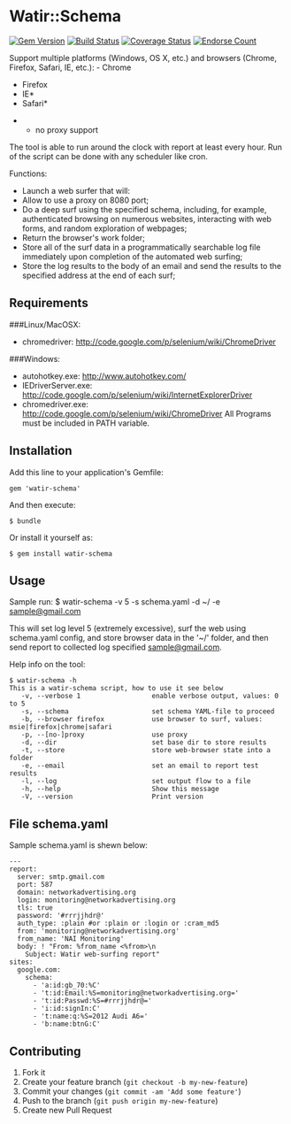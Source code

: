 # Watir::Schema

[![Gem Version](https://badge.fury.io/rb/watir-schema.png)](http://rubygems.org/gems/watir-schema)
[![Build Status](https://travis-ci.org/3aHyga/watir-schema.png?branch=master)](https://travis-ci.org/3aHyga/watir-schema)
[![Coverage Status](https://coveralls.io/repos/3aHyga/watir-schema/badge.png)](https://coveralls.io/r/3aHyga/watir-schema)
[![Endorse Count](http://api.coderwall.com/3aHyga/endorsecount.png)](http://coderwall.com/3aHyga)

Support multiple platforms (Windows, OS X, etc.) and browsers (Chrome, Firefox, Safari, IE, etc.):
 - Chrome
 - Firefox
 - IE*
 - Safari*
 * - no proxy support

The tool is able to run around the clock with report at least every hour. Run of the script can be done with any scheduler like cron.

Functions:
 - Launch a web surfer that will:
  - Allow to use a proxy on 8080 port;
  - Do a deep surf using the specified schema, including, for example, authenticated browsing on numerous websites, interacting with web forms, and random exploration of webpages;
  - Return the browser's work folder;
  - Store all of the surf data in a programmatically searchable log file immediately upon completion of the automated web surfing;
 - Store the log results to the body of an email and send the results to the specified address at the end of each surf;

## Requirements

###Linux/MacOSX:
 - chromedriver: http://code.google.com/p/selenium/wiki/ChromeDriver

###Windows:
 - autohotkey.exe: http://www.autohotkey.com/
 - IEDriverServer.exe: http://code.google.com/p/selenium/wiki/InternetExplorerDriver
 - chromedriver.exe: http://code.google.com/p/selenium/wiki/ChromeDriver
All Programs must be included in PATH variable.

## Installation

Add this line to your application's Gemfile:

    gem 'watir-schema'

And then execute:

    $ bundle

Or install it yourself as:

    $ gem install watir-schema

## Usage

Sample run:
    $ watir-schema -v 5 -s schema.yaml -d ~/ -e sample@gmail.com

This will set log level 5 (extremely excessive), surf the web using schema.yaml config, and store browser data in the '~/' folder, and then send report to collected log specified sample@gmail.com.

Help info on the tool:

    $ watir-schema -h
    This is a watir-schema script, how to use it see below
       -v, --verbose 1                  enable verbose output, values: 0 to 5
       -s, --schema                     set schema YAML-file to proceed
       -b, --browser firefox            use browser to surf, values: msie|firefox|chrome|safari
       -p, --[no-]proxy                 use proxy
       -d, --dir                        set base dir to store results
       -t, --store                      store web-browser state into a folder
       -e, --email                      set an email to report test results
       -l, --log                        set output flow to a file
       -h, --help                       Show this message
       -V, --version                    Print version
    
## File schema.yaml

Sample schema.yaml is shewn below:

    ---
    report:
      server: smtp.gmail.com
      port: 587
      domain: networkadvertising.org
      login: monitoring@networkadvertising.org
      tls: true
      password: '#rrrjjhdr@'
      auth_type: :plain #or :plain or :login or :cram_md5
      from: 'monitoring@networkadvertising.org'
      from_name: 'NAI Monitoring'
      body: ! "From: %from_name <%from>\n
        Subject: Watir web-surfing report"
    sites:
      google.com:
        schema:
          - 'a:id:gb_70:%C'
          - 't:id:Email:%S=monitoring@networkadvertising.org='
          - 't:id:Passwd:%S=#rrrjjhdr@='
          - 'i:id:signIn:C'
          - 't:name:q:%S=2012 Audi A6='
          - 'b:name:btnG:C'

## Contributing

1. Fork it
2. Create your feature branch (`git checkout -b my-new-feature`)
3. Commit your changes (`git commit -am 'Add some feature'`)
4. Push to the branch (`git push origin my-new-feature`)
5. Create new Pull Request

